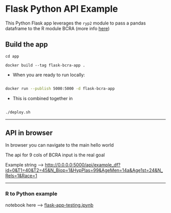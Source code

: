 # Flask Python API Example

This Python Flask app leverages the `ryp2` module to pass a pandas dataframe to the R module BCRA (more info [here](https://cran.r-project.org/web/packages/BCRA/index.html))

## Build the app

```
cd app

docker build --tag flask-bcra-app .
```


- When you are ready to run locally:

``` bash

docker run --publish 5000:5000 -d flask-bcra-app

```

- This is combined together in 

```bash

./deploy.sh

```

_________


## API in browser

In browser you can navigate to the main hello world

The api for 9 cols of BCRA input is the real goal

Example string --> http://0.0.0.0:5000/api/example_df?id=0&T1=40&T2=45&N_Biop=1&HypPlas=99&AgeMen=14a&Age1st=24&N_Rels=1&Race=1



_________


### R to Python example 

notebook here --> [flask-app-testing.ipynb](./flask-app-testing.ipynb)
